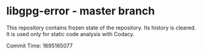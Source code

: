 # libgpg-error - master branch

This repository contains frozen state of the repository.
Its history is cleared. It is used only for static code
analysis with Codacy.

Commit Time: 1695165077